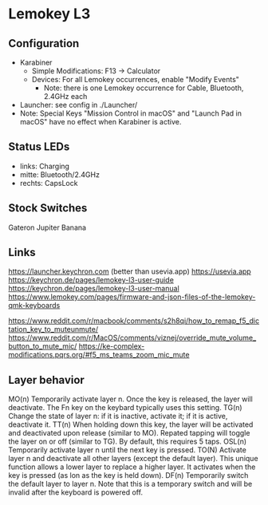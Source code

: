# Lemokey L3

## Configuration

* Karabiner
    * Simple Modifications: F13 -> Calculator
    * Devices: For all Lemokey occurrences, enable "Modify Events"
        * Note: there is one Lemokey occurrence for Cable, Bluetooth, 2.4GHz each
* Launcher: see config in ./Launcher/
* Note: Special Keys "Mission Control in macOS" and "Launch Pad in macOS" have no effect when Karabiner is active.

## Status LEDs

* links: Charging
* mitte: Bluetooth/2.4GHz
* rechts: CapsLock

## Stock Switches

Gateron Jupiter Banana

## Links

https://launcher.keychron.com (better than usevia.app)
https://usevia.app
https://keychron.de/pages/lemokey-l3-user-guide
https://keychron.de/pages/lemokey-l3-user-manual
https://www.lemokey.com/pages/firmware-and-json-files-of-the-lemokey-qmk-keyboards

https://www.reddit.com/r/macbook/comments/s2h8qi/how_to_remap_f5_dictation_key_to_muteunmute/
https://www.reddit.com/r/MacOS/comments/viznej/override_mute_volume_button_to_mute_mic/
https://ke-complex-modifications.pqrs.org/#f5_ms_teams_zoom_mic_mute

## Layer behavior

MO(n)   Temporarily activate layer n. Once the key is released, the layer will deactivate. The Fn key on the keybard typically uses this setting.
TG(n)   Change the state of layer n: if it is inactive, activate it; if it is active, deactivate it.
TT(n)   When holding down this key, the layer will be activated and deactivated upon release (similar to MO). Repated tapping will toggle the layer on or off (similar to TG). By default, this requires 5 taps.
OSL(n)  Temporarily activate layer n until the next key is pressed.
TO(N)   Activate layer n and deactivate all other layers (except the default layer). This unique function allows a lower layer to replace a higher layer. It activates when the key is pressed (as lon as the key is held down).
DF(n)   Temporarily switch the default layer to layer n. Note that this is a temporary switch and will be invalid after the keyboard is powered off.
